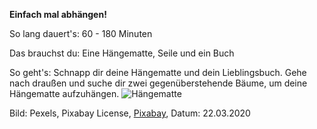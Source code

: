 **Einfach mal abhängen!**

So lang dauert's: 60 - 180 Minuten

Das brauchst du: Eine Hängematte, Seile und ein Buch

So geht's: Schnapp dir deine Hängematte und dein Lieblingsbuch. Gehe nach draußen und suche dir zwei gegenüberstehende Bäume, um deine Hängematte aufzuhängen. 
![Hängematte](https://cdn.pixabay.com/photo/2016/11/21/15/46/blanket-1846052_1280.jpg)

Bild: Pexels, Pixabay License, [Pixabay](https://pixabay.com/photos/blanket-daylight-field-grass-1846052/), Datum: 22.03.2020
